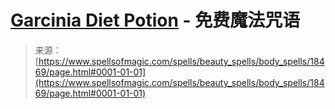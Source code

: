 <!--yml

category: 未分类

date: 2024-06-12 19:00:06

-->

# [Garcinia Diet Potion](https://www.spellsofmagic.com/spells/beauty_spells/body_spells/18469/page.html#0001-01-01) - 免费魔法咒语

> 来源：[https://www.spellsofmagic.com/spells/beauty_spells/body_spells/18469/page.html#0001-01-01](https://www.spellsofmagic.com/spells/beauty_spells/body_spells/18469/page.html#0001-01-01)
